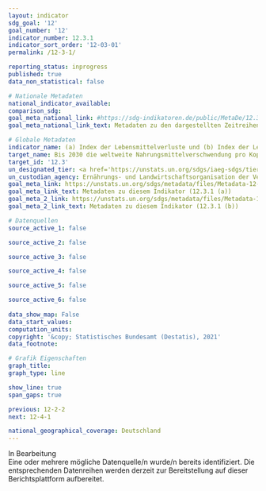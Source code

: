 ```yaml
---
layout: indicator    
sdg_goal: '12'    
goal_number: '12'    
indicator_number: 12.3.1    
indicator_sort_order: '12-03-01'    
permalink: /12-3-1/    

reporting_status: inprogress    
published: true    
data_non_statistical: false    

# Nationale Metadaten    
national_indicator_available:     
comparison_sdg:     
goal_meta_national_link: #https://sdg-indikatoren.de/public/MetaDe/12.3.1.pdf    
goal_meta_national_link_text: Metadaten zu den dargestellten Zeitreihen    

# Globale Metadaten    
indicator_name: (a) Index der Lebensmittelverluste und (b) Index der Lebensmittelabfälle    
target_name: Bis 2030 die weltweite Nahrungsmittelverschwendung pro Kopf auf Einzelhandels- und Verbraucherebene halbieren und die entlang der Produktions- und Lieferkette entstehenden Nahrungsmittelverluste einschließlich Nachernteverlusten verringern    
target_id: '12.3'    
un_designated_tier: <a href='https://unstats.un.org/sdgs/iaeg-sdgs/tier-classification/' title='Klicken Sie hier um weitere Informationen zur UN-Tier-Klassifikation zu erhalten.'  target='_blank'>Tier II</a>    
un_custodian_agency: Ernährungs- und Landwirtschaftsorganisation der Vereinten Nationen (FAO)<br>Umweltprogramm der Vereinten Nationen (UNEP)    
goal_meta_link: https://unstats.un.org/sdgs/metadata/files/Metadata-12-03-01A.pdf    
goal_meta_link_text: Metadaten zu diesem Indikator (12.3.1 (a))
goal_meta_2_link: https://unstats.un.org/sdgs/metadata/files/Metadata-12-03-01B.pdf
goal_meta_2_link_text: Metadaten zu diesem Indikator (12.3.1 (b))        

# Datenquellen
source_active_1: false

source_active_2: false

source_active_3: false

source_active_4: false

source_active_5: false

source_active_6: false
    
data_show_map: False    
data_start_values:     
computation_units:     
copyright: '&copy; Statistisches Bundesamt (Destatis), 2021'    
data_footnote:     

# Grafik Eigenschaften    
graph_title:     
graph_type: line    

show_line: true
span_gaps: true    

previous: 12-2-2    
next: 12-4-1    

national_geographical_coverage: Deutschland    
---
```


<span class="status inprogress"> In Bearbeitung </span><br>
Eine oder mehrere mögliche Datenquelle/n wurde/n bereits identifiziert. Die entsprechenden Datenreihen werden derzeit zur Bereitstellung auf dieser Berichtsplattform aufbereitet.